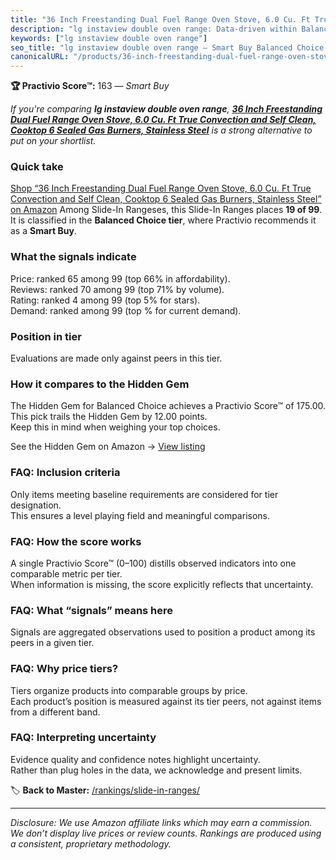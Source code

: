 ```yaml
---
title: "36 Inch Freestanding Dual Fuel Range Oven Stove, 6.0 Cu. Ft True Convection and Self Clean, Cooktop 6 Sealed Gas Burners, Stainless Steel"
description: "lg instaview double oven range: Data-driven within Balanced Choice ranking using the Practivio Score™. Positioned by quality, value, demand, findability, momen…"
keywords: ["lg instaview double oven range"]
seo_title: "lg instaview double oven range — Smart Buy Balanced Choice (2025)"
canonicalURL: "/products/36-inch-freestanding-dual-fuel-range-oven-stove-60-cu-ft-true-convection-and-self-clean-cooktop-6-sealed-gas-burners-stainless-steel-B0F18FF3FR/"
---
```


**🏆 Practivio Score™:** 163 — _Smart Buy_


*If you're comparing **lg instaview double oven range**, **[36 Inch Freestanding Dual Fuel Range Oven Stove, 6.0 Cu. Ft True Convection and Self Clean, Cooktop 6 Sealed Gas Burners, Stainless Steel](https://www.amazon.com/dp/B0F18FF3FR?tag=practivio-20)** is a strong alternative to put on your shortlist.*
### Quick take
[Shop “36 Inch Freestanding Dual Fuel Range Oven Stove, 6.0 Cu. Ft True Convection and Self Clean, Cooktop 6 Sealed Gas Burners, Stainless Steel” on Amazon](https://www.amazon.com/dp/B0F18FF3FR?tag=practivio-20)
Among Slide-In Rangeses, this Slide-In Ranges places **19 of 99**.  
It is classified in the **Balanced Choice tier**, where Practivio recommends it as a **Smart Buy**.

### What the signals indicate
Price: ranked 65 among 99 (top 66% in affordability).  
Reviews: ranked 70 among 99 (top 71% by volume).  
Rating: ranked 4 among 99 (top 5% for stars).  
Demand: ranked  among 99 (top % for current demand).

### Position in tier
Evaluations are made only against peers in this tier.

### How it compares to the Hidden Gem
The Hidden Gem for Balanced Choice achieves a Practivio Score™ of 175.00.  
This pick trails the Hidden Gem by 12.00 points.  
Keep this in mind when weighing your top choices.  

See the Hidden Gem on Amazon → [View listing](https://www.amazon.com/dp/B0CMZPPJZY?tag=practivio-20)

### FAQ: Inclusion criteria
Only items meeting baseline requirements are considered for tier designation.  
This ensures a level playing field and meaningful comparisons.

### FAQ: How the score works
A single Practivio Score™ (0–100) distills observed indicators into one comparable metric per tier.  
When information is missing, the score explicitly reflects that uncertainty.

### FAQ: What “signals” means here
Signals are aggregated observations used to position a product among its peers in a given tier.

### FAQ: Why price tiers?
Tiers organize products into comparable groups by price.  
Each product’s position is measured against its tier peers, not against items from a different band.

### FAQ: Interpreting uncertainty
Evidence quality and confidence notes highlight uncertainty.  
Rather than plug holes in the data, we acknowledge and present limits.


🏷️ **Back to Master:** [/rankings/slide-in-ranges/](/rankings/slide-in-ranges/)

---
_Disclosure: We use Amazon affiliate links which may earn a commission. We don’t display live prices or review counts. Rankings are produced using a consistent, proprietary methodology._
